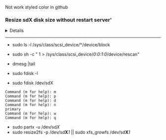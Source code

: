 Not work styled color in github
<style>
.r { color: Red }
.b { color: Blue }
.o { color: Orange }
.g { color: Green }
.pr { color: Purple }
</style>

### Resize sdX disk size without restart server'



<d>
<details>
    <summary>Details</summary>

0. Проверка значений 
- df -h
```bash
Filesystem      Size  Used Avail Use% Mounted on
devtmpfs        1.9G     0  1.9G   0% /dev
tmpfs           1.9G     0  1.9G   0% /dev/shm
tmpfs           1.9G   82M  1.8G   5% /run
tmpfs           1.9G     0  1.9G   0% /sys/fs/cgroup
/dev/sda3        35G  3.8G   32G  11% /
/dev/sda2      1014M  173M  842M  18% /boot
/dev/sdb1       100G  100G   0G  100% /data
/dev/sda1       200M   12M  189M   6% /boot/efi
tmpfs           379M     0  379M   0% /run/user/1000
tmpfs           379M     0  379M   0% /run/user/1003
```

1. Посмотрим на каком диске у нас находится раздепл /dev/sdb
- sudo ls -l /sys/class/scsi_device/__*__/device/block
```ioke
lrwxrwxrwx 1 root root 0 Aug 25 10:16 /sys/class//scsi_device/0:0:0:0/device -> ../../../0:0:0:0
lrwxrwxrwx 1 root root 0 Aug 25 10:16 /sys/class//scsi_device/0:0:1:0/device -> ../../../0:0:1:0
```

2. Сделаем рескан чтобы обновить место на диске и провим что у нас размер перечитался
- sudo sh -c " 1 > /sys/class/scsi_device/***0:0:1:0***/device/rescan"
- dmesg |tail
```ioke
[20769327.847320] sd 0:0:1:0: [sdb] 314572800 512-byte logical blocks: (161 GB/150 GiB)
[20769327.847614] sdb: detected capacity change from 107374182400 to 161061273600
```

3. Сохраним информацию о таблице на всякий случай
- sudo fdisk -l > fdisk.save || cat fdisk.save
```ioke
Disk /dev/sda: 42.9 GB, 42949672960 bytes, 83886080 sectors
Units = sectors of 1 * 512 = 512 bytes
Sector size (logical/physical): 512 bytes / 512 bytes
I/O size (minimum/optimal): 512 bytes / 512 bytes
Disk label type: gpt
Disk identifier: 844BD212-975C-4EB9-B2F8-0BC3C4739589


#         Start          End    Size  Type            Name
 1         2048       411647    200M  EFI System      EFI System Partition
 2       411648      2508799      1G  Microsoft basic
 3      2508800     75755519   34.9G  Microsoft basic
 4     75755520     83884031    3.9G  Linux swap

Disk /dev/sdb: 161.1 GB, 161061273600 bytes, 314572800 sectors
Units = sectors of 1 * 512 = 512 bytes
Sector size (logical/physical): 512 bytes / 512 bytes
I/O size (minimum/optimal): 512 bytes / 512 bytes
Disk label type: dos
Disk identifier: 0x00000000
 
   Device Boot      Start         End      Blocks   Id  System
/dev/sdb1            2048   314572799   157285376   83  Linux
```

4. Пересоздадим патрицию (для этого придется удалить предыдущую)
- sudo fdisk /dev/sdb
```ioke
Disk /dev/sdb: 161.1 GB, 161061273600 bytes, 314572800 sectors
Units = sectors of 1 * 512 = 512 bytes
Sector size (logical/physical): 512 bytes / 512 bytes
I/O size (minimum/optimal): 512 bytes / 512 bytes
Disk label type: dos
Disk identifier: 0x00000000
 
   Device Boot      Start         End      Blocks   Id  System
/dev/sdb1            2048   314572799   157285376   83  Linux
 
 
Command (m for help): p
 
Disk /dev/sdb: 161.1 GB, 161061273600 bytes, 314572800 sectors
Units = sectors of 1 * 512 = 512 bytes
Sector size (logical/physical): 512 bytes / 512 bytes
I/O size (minimum/optimal): 512 bytes / 512 bytes
Disk label type: dos
Disk identifier: 0x00000000
 
   Device Boot      Start         End      Blocks   Id  System
/dev/sdb1               1   209715199   104857599+  ee  GPT
 
Command (m for help): d
Selected partition 1
Partition 1 is deleted
 
Command (m for help): n
Partition type:
   p   primary (0 primary, 0 extended, 4 free)
   e   extended
Select (default p): p
Partition number (1-4, default 1): 1
First sector (2048-314572799, default 2048):
Using default value 2048
Last sector, +sectors or +size{K,M,G} (2048-314572799, default 314572799):
Using default value 314572799
Partition 1 of type Linux and of size 150 GiB is set
 
Command (m for help): p
 
Disk /dev/sdb: 161.1 GB, 161061273600 bytes, 314572800 sectors
Units = sectors of 1 * 512 = 512 bytes
Sector size (logical/physical): 512 bytes / 512 bytes
I/O size (minimum/optimal): 512 bytes / 512 bytes
Disk label type: dos
Disk identifier: 0x00000000
 
   Device Boot      Start         End      Blocks   Id  System
/dev/sdb1            2048   314572799   157285376   83  Linux
 
Command (m for help): w
The partition table has been altered!
 
Calling ioctl() to re-read partition table.
 
WARNING: Re-reading the partition table failed with error 16: Device or resource busy.
The kernel still uses the old table. The new table will be used at
the next reboot or after you run partprobe(8) or kpartx(8)
Syncing disks.
 
Command (m for help): q
```

5. Обновим таюлицу разделов
- sudo partx -u /dev/sd**b**

6. Сделаем resize места для файловой системы
- sudo xfs_growfs /dev/sd**b1**
```ioke
meta-data=/dev/sdb1              isize=512    agcount=4, agsize=6553472 blks
         =                       sectsz=512   attr=2, projid32bit=1
         =                       crc=1        finobt=0 spinodes=0
data     =                       bsize=4096   blocks=26213888, imaxpct=25
         =                       sunit=0      swidth=0 blks
naming   =version 2              bsize=4096   ascii-ci=0 ftype=1
log      =internal               bsize=4096   blocks=12799, version=2
         =                       sectsz=512   sunit=0 blks, lazy-count=1
realtime =none                   extsz=4096   blocks=0, rtextents=0
data blocks changed from 26213888 to 39321344
```

7. Проверка изменений
- df -h
```bash
Filesystem      Size  Used Avail Use% Mounted on
devtmpfs        1.9G     0  1.9G   0% /dev
tmpfs           1.9G     0  1.9G   0% /dev/shm
tmpfs           1.9G   82M  1.8G   5% /run
tmpfs           1.9G     0  1.9G   0% /sys/fs/cgroup
/dev/sda3        35G  3.8G   32G  11% /
/dev/sda2      1014M  173M  842M  18% /boot
/dev/sdb1       150G  100G   51G  67% /data
/dev/sda1       200M   12M  189M   6% /boot/efi
tmpfs           379M     0  379M   0% /run/user/1000
tmpfs           379M     0  379M   0% /run/user/1003
```

</details>
</d>    

--------------

- sudo ls -l /sys/class/scsi_device/*/device/block
- sudo sh -c " 1 > /sys/class/scsi_device/<pr>*0:0:1:0*</pr>/device/rescan"
- dmesg |tail

- sudo fdisk -l
- sudo fdisk /dev/sdX
```
Command (m for help): m
Command (m for help): p
Command (m for help): d
Command (m for help): n
primary
Command (m for help): w
Command (m for help): q
```

- sudo partx -u /dev/sd<pr>*X*</pr>
- sudo resize2fs -p /dev/sd**X**<pr>*1*</pr> <r> || </r> sudo xfs_growfs /dev/sd**X**<pr>*1*</pr>
